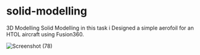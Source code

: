 # solid-modelling
3D Modelling
Solid Modelling
in this task i Designed a simple aerofoil for an HTOL aircraft using Fusion360.

![Screenshot (78)](https://github.com/kunaldesai1512/solid-modelling/assets/123637561/bbe0fc36-c6ba-4b77-9332-641278bbf93a)
